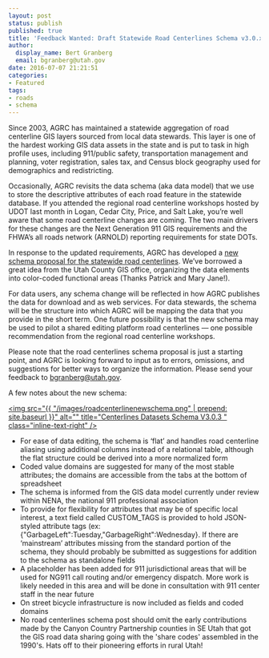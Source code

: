 ```yaml
---
layout: post
status: publish
published: true
title: 'Feedback Wanted: Draft Statewide Road Centerlines Schema v3.0.x'
author:
  display_name: Bert Granberg
  email: bgranberg@utah.gov
date: 2016-07-07 21:21:51
categories:
- Featured
tags:
- roads
- schema
---
```


Since 2003, AGRC has maintained a statewide aggregation of road centerline GIS layers sourced from local data stewards. This layer is one of the hardest working GIS data assets in the state and is put to task in high profile uses, including 911/public safety, transportation management and planning, voter registration, sales tax, and Census block geography used for demographics and redistricting.

Occasionally, AGRC revisits the data schema (aka data model) that we use to store the descriptive attributes of each road feature in the statewide database. If you attended the regional road centerline workshops hosted by UDOT last month  in Logan, Cedar City, Price, and Salt Lake, you’re well aware that some road centerline changes are coming. The two main drivers for these changes are the Next Generation 911 GIS requirements and the FHWA’s all roads network (ARNOLD) reporting requirements for state DOTs.

In response to the updated requirements, AGRC has developed a [new schema proposal for the statewide road centerlines](https://docs.google.com/spreadsheets/d/1jQ_JuRIEtzxj60F0FAGmdu5JrFpfYBbSt3YzzCjxpfI/edit#gid=811360546). We’ve borrowed a great idea from the Utah County GIS office, organizing the data elements into color-coded functional areas (Thanks Patrick and Mary Jane!). 

For data users, any schema change will be reflected in how AGRC publishes the data for download and as web services.
For data stewards, the schema will be the structure into which AGRC will be mapping the data that you provide in the short term.
One future possibility is that the new schema may be used to pilot a shared editing platform road centerlines — one possible recommendation from the regional road centerline workshops. 

Please note that the road centerlines schema proposal is just a starting point, and AGRC is looking forward to input as to errors, omissions, and suggestions for better ways to organize the information. Please send your feedback to bgranberg@utah.gov.


A few notes about the new schema:

<a href="https://docs.google.com/spreadsheets/d/1jQ_JuRIEtzxj60F0FAGmdu5JrFpfYBbSt3YzzCjxpfI/edit#gid=811360546 "><img src="{{ "/images/roadcenterlinenewschema.png" | prepend: site.baseurl }}" alt="" title="Centerlines Datasets Schema V3.0.3 " class="inline-text-right" /></a>


- For ease of data editing, the schema is ‘flat’ and handles road centerline aliasing using additional columns instead of a relational table, although the flat structure could be derived into a more normalized form
- Coded value domains are suggested for many of the most stable attributes; the domains are accessible from the tabs at the bottom of spreadsheet
- The schema is informed from the GIS data model currently under review within NENA, the national 911 professional association
- To provide for flexibility for attributes that may be of specific local interest, a text field called CUSTOM_TAGS is provided to hold JSON-styled attribute tags (ex: {"GarbageLeft":Tuesday,"GarbageRight":Wednesday}. If there are ‘mainstream’ attributes missing from the standard portion of the schema, they should probably be submitted as suggestions for addition to the schema as standalone fields
- A placeholder has been added for 911 jurisdictional areas that will be used for NG911 call routing and/or emergency dispatch. More work is likely needed in this area and will be done in consultation with 911 center staff in the near future
- On street bicycle infrastructure is now included as fields and coded domains
- No road centerlines schema post should omit the early contributions made by the Canyon Country Partnership counties in SE Utah that got the GIS road data sharing going with the 'share codes' assembled in the 1990's. Hats off to their pioneering efforts in rural Utah! 

